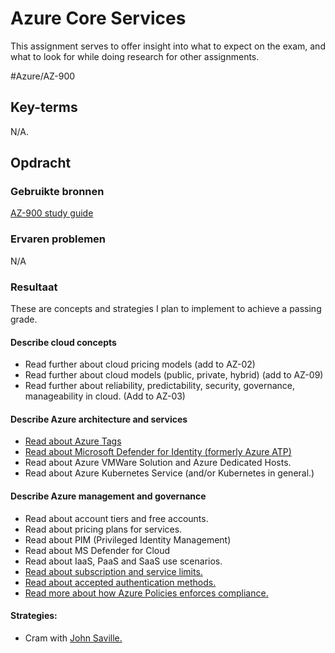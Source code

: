 # Azure Core Services
This assignment serves to offer insight into what to expect on the exam, and what to look for while doing research for other assignments.

#Azure/AZ-900 

## Key-terms
N/A.

## Opdracht
### Gebruikte bronnen
[AZ-900 study guide](https://query.prod.cms.rt.microsoft.com/cms/api/am/binary/RE3VwUY)

### Ervaren problemen
N/A

### Resultaat
These are concepts and strategies I plan to implement to achieve a passing grade.

#### Describe cloud concepts
* Read further about cloud pricing models (add to AZ-02)
* Read further about cloud models (public, private, hybrid) (add to AZ-09)
* Read further about reliability, predictability, security, governance, manageability in cloud. (Add to AZ-03)


#### Describe Azure architecture and services
* [Read about Azure Tags](https://learn.microsoft.com/en-us/azure/azure-resource-manager/management/tag-resources)
* [Read about Microsoft Defender for Identity (formerly Azure ATP)](https://learn.microsoft.com/en-us/defender-for-identity/what-is)
* Read about Azure VMWare Solution and Azure Dedicated Hosts.
* Read about Azure Kubernetes Service (and/or Kubernetes in general.)


#### Describe Azure management and governance
* Read about account tiers and free accounts.
* Read about pricing plans for services.
* Read about PIM (Privileged Identity Management)
* Read about MS Defender for Cloud
* Read about IaaS, PaaS and SaaS use scenarios.
* [Read about subscription and service limits.](https://learn.microsoft.com/en-us/azure/azure-resource-manager/management/azure-subscription-service-limits)
* [Read about accepted authentication methods.](https://learn.microsoft.com/en-us/azure/active-directory/authentication/concept-authentication-methods)
* [Read more about how Azure Policies enforces compliance.](https://learn.microsoft.com/en-us/azure/governance/policy/overview)

#### Strategies:
* Cram with [John Saville.](https://www.youtube.com/playlist?list=PLlVtbbG169nED0_vMEniWBQjSoxTsBYS3)